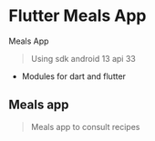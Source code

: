 # Flutter Meals App
Meals App 
 > Using sdk android 13 api 33
 - Modules for dart and flutter
## Meals app
 > Meals app to consult recipes
